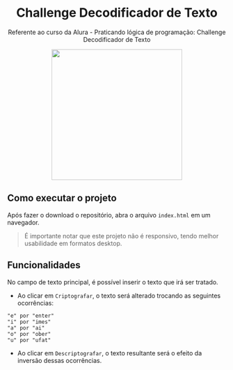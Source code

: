 <h1 align="center">Challenge Decodificador de Texto</h1>
<p align="center">Referente ao curso da Alura - Praticando lógica de programação: Challenge Decodificador de Texto</p>
<p align="center"><img src="https://github.com/user-attachments/assets/06776139-92c4-4218-9a54-f63e1aa83ade" height="300" /></p>

## Como executar o projeto

Após fazer o download o repositório, abra o arquivo `index.html` em um navegador. 

> É importante notar que este projeto não é responsivo, tendo melhor usabilidade em formatos desktop.

## Funcionalidades

No campo de texto principal, é possível inserir o texto que irá ser tratado.
* Ao clicar em `Criptografar`, o texto será alterado trocando as seguintes ocorrências:

```
"e" por "enter"
"i" por "imes"
"a" por "ai"
"o" por "ober"
"u" por "ufat"
```

* Ao clicar em `Descriptografar`, o texto resultante será o efeito da inversão dessas ocorrências.
